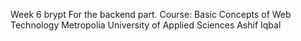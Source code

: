 Week 6 brypt
For the backend part.
Course: Basic Concepts of Web Technology
Metropolia University of Applied Sciences
Ashif Iqbal
